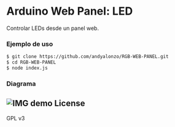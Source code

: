 # Arduino Web Panel: LED
Controlar LEDs desde un panel web.

### Ejemplo de uso
```sh
$ git clone https://github.com/andyalonzo/RGB-WEB-PANEL.git
$ cd RGB-WEB-PANEL
$ node index.js
```
### Diagrama
![IMG demo](https://cdn.rawgit.com/andyalonzo/Pianana/master/pianana.svg)
License
----
GPL v3
